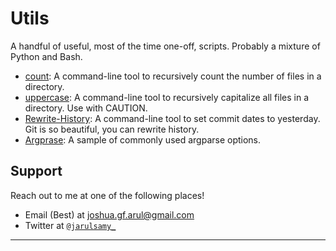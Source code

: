 # Utils

A handful of useful, most of the time one-off, scripts.
Probably a mixture of Python and Bash.

-   [count](Count/count.py): A command-line tool to recursively count the number of files in a directory.
-   [uppercase](Uppercase/uppercase.py): A command-line tool to recursively capitalize all files in a directory. Use with CAUTION.
-   [Rewrite-History](Rewrite-history/rewrite.sh): A command-line tool to set commit dates to yesterday. Git is so beautiful, you can rewrite history.
-   [Argprase](Argparse/argparse.py): A sample of commonly used argparse options.

## Support

Reach out to me at one of the following places!

-   Email (Best) at joshua.gf.arul@gmail.com
-   Twitter at <a href="http://twitter.com/jarulsamy_" target="_blank">`@jarulsamy_`</a>

* * *
